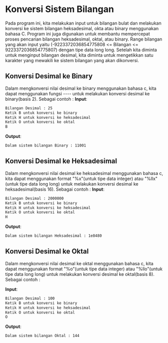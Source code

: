 # Konversi Sistem Bilangan

Pada program ini, kita melakukan input untuk bilangan bulat dan melakukan konversi ke sistem bilangan heksadesimal, okta atau binary menggunakan bahasa C. Program ini juga digunakan untuk membantu mempercepat proses pencarian bilangan heksadesimal, oktal, atau binary. Range bilangan yang akan input yaitu (-9223372036854775808 <= Bilangan <= 9223372036854775807) dengan tipe data long long. Setelah kita diminta untuk menginput bilangan desimal, kita diminta untuk mengetikkan satu karakter yang mewakili ke sistem bilangan yang akan dikonversi. 


## Konversi Desimal ke Binary
Dalam mengkonversi nilai desimal ke binary menggunakan bahasa c, kita dapat menggunakan fungsi ---- untuk melakukan konversi desimal ke binary(basis 2). Sebagai contoh :
**Input**:
```bash
Bilangan Desimal : 25
Ketik B untuk konversi ke binary
Ketik H untuk konversi ke heksadesimal
Ketik O untuk konversi ke oktal
B
```

**Output**:
```bash
Dalam sistem bilangan Binary : 11001
```

## Konversi Desimal ke Heksadesimal
Dalam mengkonversi nilai desimal ke heksadesimal menggunakan bahasa c, kita dapat menggunakan format "%x"(untuk tipe data integer) atau "%llx"(untuk tipe data long long) untuk melakukan konversi desimal ke heksadesimal(basis 16). Sebagai contoh :
**Input**:
```bash
Bilangan Desimal : 2000000
Ketik B untuk konversi ke binary
Ketik H untuk konversi ke heksadesimal
Ketik O untuk konversi ke oktal
H
```

**Output**:
```bash
Dalam sistem bilangan Heksadesimal : 1e8480
```

## Konversi Desimal ke Oktal
Dalam mengkonversi nilai desimal ke oktal menggunakan bahasa c, kita dapat menggunakan format "%o"(untuk tipe data integer) atau "%llo"(untuk tipe data long long) untuk melakukan konversi desimal ke oktal(basis 8). Sebagai contoh :

**Input**:
```bash
Bilangan Desimal : 100
Ketik B untuk konversi ke binary
Ketik H untuk konversi ke heksadesimal
Ketik O untuk konversi ke oktal
O
```

**Output**:
```bash
Dalam sistem bilangan Oktal : 144
```